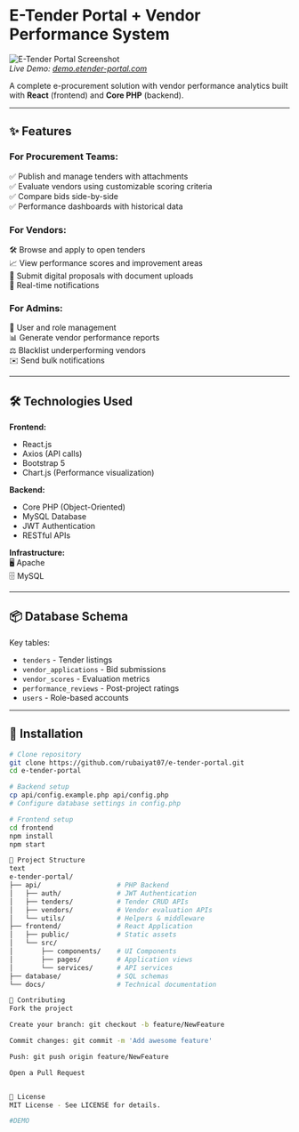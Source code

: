 # E-Tender Portal + Vendor Performance System  

![E-Tender Portal Screenshot](https://via.placeholder.com/1200x600?text=E-Tender+Portal+Dashboard)  
*Live Demo: [demo.etender-portal.com](https://demo.etender-portal.com)*  

A complete e-procurement solution with vendor performance analytics built with **React** (frontend) and **Core PHP** (backend).  

---

## ✨ Features  

### For Procurement Teams:  
✅ Publish and manage tenders with attachments  
✅ Evaluate vendors using customizable scoring criteria  
✅ Compare bids side-by-side  
✅ Performance dashboards with historical data  

### For Vendors:  
🛠️ Browse and apply to open tenders  
📈 View performance scores and improvement areas  
📁 Submit digital proposals with document uploads  
🔔 Real-time notifications  

### For Admins:  
👥 User and role management  
📊 Generate vendor performance reports  
⚖️ Blacklist underperforming vendors  
✉️ Send bulk notifications  

---

## 🛠️ Technologies Used  

**Frontend:**  
- React.js  
- Axios (API calls)  
- Bootstrap 5 
- Chart.js (Performance visualization)  

**Backend:**  
- Core PHP (Object-Oriented)  
- MySQL Database  
- JWT Authentication  
- RESTful APIs  

**Infrastructure:**  
🖥️ Apache  
🗄️ MySQL  

---

## 📦 Database Schema  
Key tables:  
- `tenders` - Tender listings  
- `vendor_applications` - Bid submissions  
- `vendor_scores` - Evaluation metrics  
- `performance_reviews` - Post-project ratings  
- `users` - Role-based accounts  

---

## 🚀 Installation  

```bash
# Clone repository
git clone https://github.com/rubaiyat07/e-tender-portal.git
cd e-tender-portal

# Backend setup
cp api/config.example.php api/config.php
# Configure database settings in config.php

# Frontend setup
cd frontend
npm install
npm start

📂 Project Structure
text
e-tender-portal/
├── api/                   # PHP Backend
│   ├── auth/              # JWT Authentication
│   ├── tenders/           # Tender CRUD APIs
│   ├── vendors/           # Vendor evaluation APIs
│   └── utils/             # Helpers & middleware
├── frontend/              # React Application
│   ├── public/            # Static assets
│   └── src/
│       ├── components/    # UI Components
│       ├── pages/         # Application views
│       └── services/      # API services
├── database/              # SQL schemas
└── docs/                  # Technical documentation

🤝 Contributing
Fork the project

Create your branch: git checkout -b feature/NewFeature

Commit changes: git commit -m 'Add awesome feature'

Push: git push origin feature/NewFeature

Open a Pull Request


📜 License
MIT License - See LICENSE for details.

#DEMO